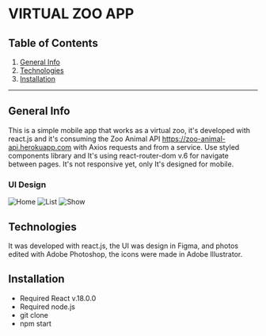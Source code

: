 VIRTUAL ZOO APP
===============

## Table of Contents
1. [General Info](#general-info)
2. [Technologies](#technologies)
3. [Installation](#installation)

***

## General Info
This is a simple mobile app that works as a virtual zoo, it's developed with react.js and it's consuming the Zoo Animal API https://zoo-animal-api.herokuapp.com with Axios requests and from a service. Use styled components library and It's using react-router-dom v.6 for navigate between pages. It's not responsive yet, only It's designed for mobile.

### UI Design
![Home](https://user-images.githubusercontent.com/73828751/189605906-1368d611-5b65-4426-a4e9-5faba2fbdd18.png)
![List](https://user-images.githubusercontent.com/73828751/189605919-89f5fd07-3581-47bd-907e-c76b5c824e35.png)
![Show](https://user-images.githubusercontent.com/73828751/189605927-a33f7d3f-ed95-4b75-a12c-df6e5a28e5b0.png)

## Technologies
It was developed with react.js, the UI was design in Figma, and photos edited with Adobe Photoshop, the icons were made in Adobe Illustrator. 

## Installation
- Required React v.18.0.0
- Required node.js
- git clone <repository>
- npm start
